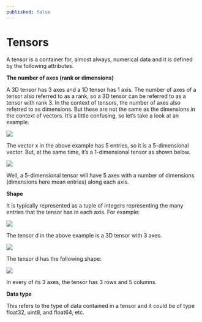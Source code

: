 ```yaml
---
published: false
---
```

# Tensors

A tensor is a container for, almost always, numerical data and it is defined by the following attributes.


**The number of axes (rank or dimensions)**

A 3D tensor has 3 axes and a 1D tensor has 1 axis. The number of axes of a tensor also referred to as a rank, so a 3D tensor can be referred to as a tensor with rank 3. In the context of tensors, the number of axes also referred to as dimensions. But these are not the same as the dimensions in the context of vectors. It’s a little confusing, so let’s take a look at an example.

<img src="http://chidamodu.github.io/blog/images//vector x or 1d tensor.png">

The vector x in the above example has 5 entries, so it is a 5-dimensional vector. But, at the same time, it’s a 1-dimensional tensor as shown below.

<img src="http://chidamodu.github.io/blog/images//vector x dimension.png">

Well, a 5-dimensional tensor will have 5 axes with a number of dimensions (dimensions here mean entries) along each axis. 


**Shape**

It is typically represented as a tuple of integers representing the many entries that the tensor has in each axis. 
For example:

<img src="http://chidamodu.github.io/blog/images//d tensor.png">

The tensor d in the above example is a 3D tensor with 3 axes. 

<img src="http://chidamodu.github.io/blog/images//tensor d axes.ong.png">

The tensor d has the following shape:

<img src="http://chidamodu.github.io/blog/images//tensor d shape.png">

In every of its 3 axes, the tensor has 3 rows and 5 columns.


**Data type**

This refers to the type of data contained in a tensor and it could be of type float32, uint8, and float64, etc.








